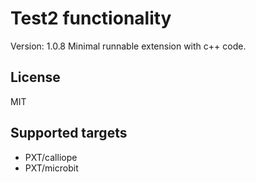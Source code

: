 # Test2 functionality

Version: 1.0.8
Minimal runnable extension with c++ code.

## License

MIT

## Supported targets

- PXT/calliope
- PXT/microbit

